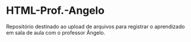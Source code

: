 # HTML-Prof.-Angelo
Repositório destinado ao upload de arquivos para registrar o aprendizado em sala de aula com o professor Ângelo.

